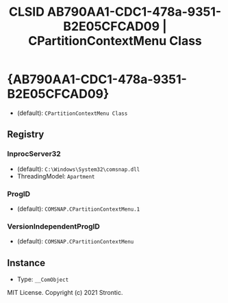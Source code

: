 ﻿---
title: "CLSID AB790AA1-CDC1-478a-9351-B2E05CFCAD09 | CPartitionContextMenu Class"
excerpt: What is COM-Object CLSID AB790AA1-CDC1-478a-9351-B2E05CFCAD09?
---

# {AB790AA1-CDC1-478a-9351-B2E05CFCAD09}

* (default): `CPartitionContextMenu Class`

## Registry


### InprocServer32

* (default): `C:\Windows\System32\comsnap.dll`
* ThreadingModel: `Apartment`

### ProgID

* (default): `COMSNAP.CPartitionContextMenu.1`

### VersionIndependentProgID

* (default): `COMSNAP.CPartitionContextMenu`

## Instance

* Type: `__ComObject`

MIT License. Copyright (c) 2021 Strontic.


